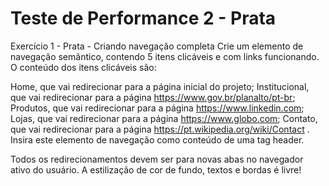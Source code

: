 # Teste de Performance 2 - Prata

Exercício 1 - Prata - Criando navegação completa
Crie um elemento de navegação semântico, contendo 5 itens clicáveis e com links funcionando. O conteúdo dos itens clicáveis são:

Home, que vai redirecionar para a página inicial do projeto;
Institucional, que vai redirecionar para a página <https://www.gov.br/planalto/pt-br>;
Produtos, que vai redirecionar para a página <https://www.linkedin.com>;
Lojas, que vai redirecionar para a página <https://www.globo.com>;
Contato, que vai redirecionar para a página <https://pt.wikipedia.org/wiki/Contact> .
Insira este elemento de navegação como conteúdo de uma tag header.

Todos os redirecionamentos devem ser para novas abas no navegador ativo do usuário. A estilização de cor de fundo, textos e bordas é livre!
